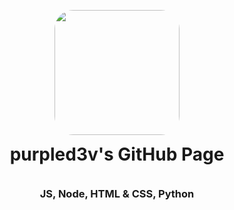 <p align="center">
<img src="https://c.tenor.com/KSj4-9vZmrAAAAAM/anime-girl.gif](https://c.tenor.com/OipMYMtS1CMAAAAM/k-imetsu-no-yaiba-demon-slayer.gif" style="border-radius: 30px; padding-bottom: 0px" width="200" height="200" >
</p>
<h1 align="center" style="padding-top:0px; margin-top: 0px; ">purpled3v's GitHub Page</h1>

<br>

<h3 align="center" style="padding-top:0px; margin-top: 0px; ">JS, Node, HTML & CSS, Python</h3>
